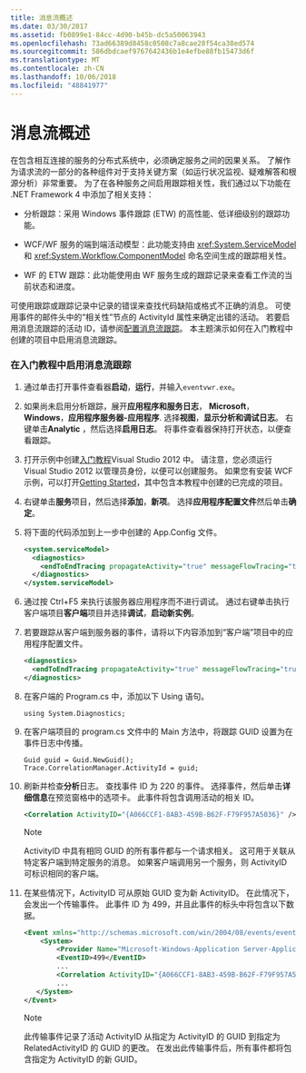 ```yaml
---
title: 消息流概述
ms.date: 03/30/2017
ms.assetid: fb0899e1-84cc-4d90-b45b-dc5a50063943
ms.openlocfilehash: 73ad66389d8458c0508c7a8cae28f54ca38ed574
ms.sourcegitcommit: 586dbdcaef9767642436b1e4efbe88fb15473d6f
ms.translationtype: MT
ms.contentlocale: zh-CN
ms.lasthandoff: 10/06/2018
ms.locfileid: "48841977"
---
```

# <a name="message-flow-overview"></a>消息流概述
在包含相互连接的服务的分布式系统中，必须确定服务之间的因果关系。 了解作为请求流的一部分的各种组件对于支持关键方案（如运行状况监视、疑难解答和根源分析）非常重要。 为了在各种服务之间启用跟踪相关性，我们通过以下功能在 .NET Framework 4 中添加了相关支持：

-   分析跟踪：采用 Windows 事件跟踪 (ETW) 的高性能、低详细级别的跟踪功能。

-   WCF/WF 服务的端到端活动模型：此功能支持由 <xref:System.ServiceModel> 和 <xref:System.Workflow.ComponentModel> 命名空间生成的跟踪相关性。

-   WF 的 ETW 跟踪：此功能使用由 WF 服务生成的跟踪记录来查看工作流的当前状态和进度。

 可使用跟踪或跟踪记录中记录的错误来查找代码缺陷或格式不正确的消息。 可使用事件的邮件头中的“相关性”节点的 ActivityId 属性来确定出错的活动。 若要启用消息流跟踪的活动 ID，请参阅[配置消息流跟踪](../../../../docs/framework/wcf/diagnostics/etw/configuring-message-flow-tracing.md)。 本主题演示如何在入门教程中创建的项目中启用消息流跟踪。

### <a name="to-enable-message-flow-tracing-in-the-getting-started-tutorial"></a>在入门教程中启用消息流跟踪

1.  通过单击打开事件查看器**启动**，**运行**，并输入`eventvwr.exe`。

2.  如果尚未启用分析跟踪，展开**应用程序和服务日志**， **Microsoft**， **Windows**，**应用程序服务器-应用程序**. 选择**视图**，**显示分析和调试日志**。 右键单击**Analytic** ，然后选择**启用日志**。 将事件查看器保持打开状态，以便查看跟踪。

3.  打开示例中创建[入门教程](../../../../docs/framework/wcf/getting-started-tutorial.md)Visual Studio 2012 中。 请注意，您必须运行 Visual Studio 2012 以管理员身份，以便可以创建服务。 如果您有安装 WCF 示例，可以打开[Getting Started](../../../../docs/framework/wcf/samples/getting-started-sample.md)，其中包含本教程中创建的已完成的项目。

4.  右键单击**服务**项目，然后选择**添加**，**新项**。 选择**应用程序配置文件**然后单击**确定**。

5.  将下面的代码添加到上一步中创建的 App.Config 文件。

    ```xml
    <system.serviceModel>
      <diagnostics>
        <endToEndTracing propagateActivity="true" messageFlowTracing="true"/>
      </diagnostics>
    </system.serviceModel>
    ```

6.  通过按 Ctrl+F5 来执行该服务器应用程序而不进行调试。 通过右键单击执行客户端项目**客户端**项目并选择**调试**，**启动新实例**。

7.  若要跟踪从客户端到服务器的事件，请将以下内容添加到“客户端”项目中的应用程序配置文件。

    ```xml
    <diagnostics>
      <endToEndTracing propagateActivity="true" messageFlowTracing="true"/>
    </diagnostics>
    ```

8.  在客户端的 Program.cs 中，添加以下 Using 语句。

    ```
    using System.Diagnostics;
    ```

9. 在客户端项目的 program.cs 文件中的 Main 方法中，将跟踪 GUID 设置为在事件日志中传播。

    ```
    Guid guid = Guid.NewGuid();
    Trace.CorrelationManager.ActivityId = guid;
    ```

10. 刷新并检查**分析**日志。  查找事件 ID 为 220 的事件。  选择事件，然后单击**详细信息**在预览窗格中的选项卡。 此事件将包含调用活动的相关 ID。

    ```xml
    <Correlation ActivityID="{A066CCF1-8AB3-459B-B62F-F79F957A5036}" />
    ```

    > [!NOTE]
    >  ActivityID 中具有相同 GUID 的所有事件都与一个请求相关。 这可用于关联从特定客户端到特定服务的消息。 如果客户端调用另一个服务，则 ActivityID 可标识相同的客户端。

11. 在某些情况下，ActivityID 可从原始 GUID 变为新 ActivityID。 在此情况下，会发出一个传输事件。 此事件 ID 为 499，并且此事件的标头中将包含以下数据。

    ```xml
    <Event xmlns="http://schemas.microsoft.com/win/2004/08/events/event">
        <System>
            <Provider Name="Microsoft-Windows-Application Server-Applications" Guid="{c651f5f6-1c0d-492e-8ae1-b4efd7c9d503}" />
            <EventID>499</EventID>
            ...
            <Correlation ActivityID="{A066CCF1-8AB3-459B-B62F-F79F957A5036}" RelatedActivityID="{85FC0930-9C49-42DA-804B-A7368104BD1B}" />
            ...
       </System>
    </Event>
    ```

    > [!NOTE]
    >  此传输事件记录了活动 ActivityID 从指定为 ActivityID 的 GUID 到指定为 RelatedActivityID 的 GUID 的更改。 在发出此传输事件后，所有事件都将包含指定为 ActivityID 的新 GUID。
